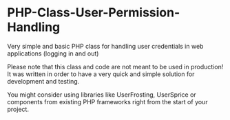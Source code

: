# PHP-Class-User-Permission-Handling
Very simple and basic PHP class for handling user credentials in web applications (logging in and out)

Please note that this class and code are not meant to be used in production! It was written in order to have a very quick and simple solution for development and testing.

You might consider using libraries like UserFrosting, UserSprice or components from existing PHP frameworks right from the start of your project.
